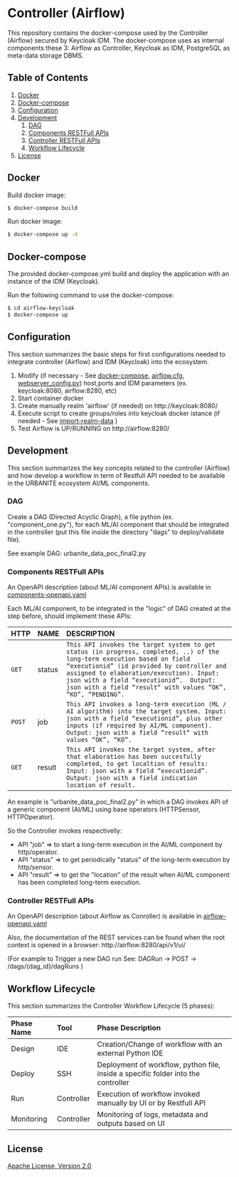 # Controller (Airflow)
This repository contains the docker-compose used by the Controller (Airflow) secured by Keycloak IDM.
The docker-compose uses as internal components these 3: 
Airflow as Controller, 
Keycloak as IDM, 
PostgreSQL as meta-data storage DBMS.


## Table of Contents
1. [Docker](#docker)
1. [Docker-compose](#docker-compose)
1. [Configuration](#configuration)
1. [Development](#development)
    1. [DAG](#dag)
    1. [Components RESTFull APIs](#components-restfull-apis)
    1. [Controller RESTFull APIs](#controller-restfull-apis)
    1. [Workflow Lifecycle](#workflow-lifecycle)
1. [License](#license)


## Docker

Build docker image:

```bash
$ docker-compose build
```

Run docker image:

```bash
$ docker-compose up -d
```

## Docker-compose
The provided docker-compose.yml build and deploy the application with an instance of the IDM (Keycloak).

Run the following command to use the docker-compose:


```bash
$ cd airflow-keycloak
$ docker-compose up
```

## Configuration

This section summarizes the basic steps for first configurations needed to integrate controller (Airflow) and IDM (Keycloak) into the ecosystem.

1. Modify (if necessary - See [docker-compose](https://github.com/marcomattolab/airflow-keycloak/edit/main/docker-compose.yaml), [airflow.cfg](https://github.com/marcomattolab/airflow-keycloak/edit/main/airflow.cfg), [webserver_config.py](https://github.com/marcomattolab/airflow-keycloak/edit/main/webserver_config.py)) host,ports and IDM parameters (ex. keycloak:8080, airflow:8280, etc)
2. Start container docker
2. Create manually realm 'airflow' (if needed) on http://keycloak:8080/
3. Execute script to create groups/roles into keycloak docker istance (if needed - See [import-realm-data](https://github.com/marcomattolab/airflow-keycloak/edit/main/_READM_FULL.md#import-realm-data) )
4. Test Airflow is UP/RUNNING on http://airflow:8280/


## Development

This section summarizes the key concepts related to the controller (Airflow) and how develop a workflow in term of Restfull API needed to be available in the URBANITE ecosystem AI/ML components.

### DAG 
Create a DAG (Directed Acyclic Graph), a file python (ex. "component_one.py"), for each ML/AI component that should be integrated in the controller (put this file inside the directory "dags" to deploy/validate file).

See example DAG: urbanite_data_poc_final2.py

### Components RESTFull APIs
An OpenAPI description (about ML/AI component APIs) is available in [components-openapi.yaml](https://github.com/marcomattolab/airflow-keycloak/edit/main/components-openapi.yaml)

Each ML/AI component, to be integrated in the "logic" of DAG created at the step before, should implement these APIs:

| HTTP| NAME | DESCRIPTION |
| :--- | :--- | :--- |
| `GET` | status | `This API invokes the target system to get status (in progress, completed, ..) of the long-term execution based on field “executionid” (id provided by controller and assigned to elaboration/execution). Input: json with a field “executionid”.  Output: json with a field “result“ with values “OK”, “KO”, “PENDING”.` |
| `POST` | job | `This API invokes a long-term execution (ML / AI algorithm) into the target system. Input: json with a field “executionid”, plus other inputs (if required by AI/ML component). Output: json with a field “result“ with values “OK”, “KO”.` |
| `GET` | result | `This API invokes the target system, after that elaboration has been succesfully completed, to get localtion of results: Input: json with a field “executionid”. Output: json with a field indication location of result.` |

An example is "urbanite_data_poc_final2.py" in which a DAG invokes API of a generic component (AI/ML) using base operators (HTTPSensor, HTTPOperator).

So the Controller invokes respectivelly:
- API "job" => to start a long-term execution in the AI/ML component by http/operator.
- API "status" => to get periodically "status" of the long-term execution by http/sensor.
- API "result" => to get the "location" of the result when AI/ML component has been completed long-term execution.



### Controller RESTFull APIs
An OpenAPI description (about Airflow as Conroller) is available in [airflow-openapi.yaml](https://github.com/marcomattolab/airflow-keycloak/edit/main/airflow-openapi.yaml)

Also, the documentation of the REST services can be found when the root context is opened in a browser:
http://airflow:8280/api/v1/ui/


(For example to Trigger a new DAG run See: DAGRun -> POST -> /dags/{dag_id}/dagRuns  )

## Workflow Lifecycle

This section summarizes the Controller Workflow Lifecycle (5 phases):


| Phase Name| Tool | Phase Description |
| :--- | :--- | :--- |
| Design | IDE | Creation/Change of workflow with an external Python IDE |
| Deploy | SSH | Deployment of workflow, python file, inside a specific folder into the controller |
| Run | Controller | Execution of workflow invoked manually by UI or by Restfull API |
| Monitoring | Controller | Monitoring of logs, metadata and outputs based on UI |

## License

[Apache License, Version 2.0](LICENSE.md)
